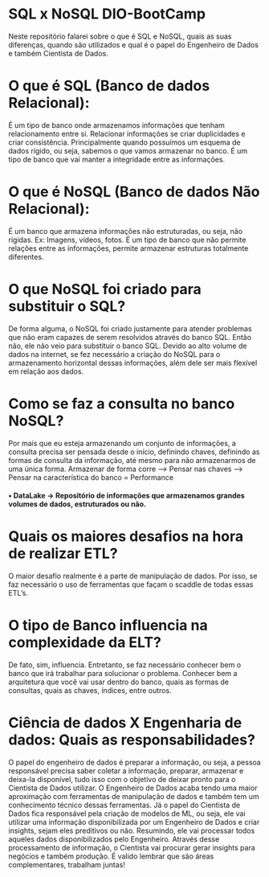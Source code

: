 # SQL x NoSQL DIO-BootCamp
Neste repositório falarei sobre o que é SQL e NoSQL, quais as suas diferenças, quando são utilizados e qual é o papel do Engenheiro de Dados e também Cientista de Dados.

# O que é SQL (Banco de dados Relacional):
É um tipo de banco onde armazenamos informações que tenham relacionamento entre si.
Relacionar informações se criar duplicidades e criar consistência. Principalmente quando possuímos um esquema de dados rígido, ou seja, sabemos o que vamos armazenar no banco.
É um tipo de banco que vai manter a integridade entre as informações.

# O que é NoSQL (Banco de dados Não Relacional):
É um banco que armazena informações não estruturadas, ou seja, não rígidas. Ex: Imagens, vídeos, fotos.
É um tipo de banco que não permite relações entre as informações, permite armazenar estruturas totalmente diferentes.

# O que NoSQL foi criado para substituir o SQL?
De forma alguma, o NoSQL foi criado justamente para atender problemas que não eram capazes de serem resolvidos através do banco SQL. Então não, ele não veio para substituir o banco SQL.
Devido ao alto volume de dados na internet, se fez necessário a criação do NoSQL para o armazenamento horizontal dessas informações, além dele ser mais flexível em relação aos dados.

# Como se faz a consulta no banco NoSQL?
Por mais que eu esteja armazenando um conjunto de informações, a consulta precisa ser pensada desde o início, definindo chaves, definindo as formas de consulta da informação, até mesmo para não armazenarmos de uma única forma. 
Armazenar de forma corre –> Pensar nas chaves –> Pensar na característica do banco = Performance


#### •	DataLake -> Repositório de informações que armazenamos grandes volumes de dados, estruturados ou não.

# Quais os maiores desafios na hora de realizar ETL?
O maior desafio realmente é a parte de manipulação de dados. Por isso, se faz necessário o uso de ferramentas que façam o scaddle de todas essas ETL’s.


# O tipo de Banco influencia na complexidade da ELT?
De fato, sim, influencia. Entretanto, se faz necessário conhecer bem o banco que irá trabalhar para solucionar o problema. Conhecer bem a arquitetura que você vai usar dentro do banco, quais as formas de consultas, quais as chaves, índices, entre outros. 

# Ciência de dados X Engenharia de dados: Quais as responsabilidades?
O papel do engenheiro de dados é preparar a informação, ou seja, a pessoa responsável precisa saber coletar a informação, preparar, armazenar e deixa-la disponível, tudo isso com o objetivo de deixar pronto para o Cientista de Dados utilizar. O Engenheiro de Dados acaba tendo uma maior aproximação com ferramentas de manipulação de dados e também tem um conhecimento técnico dessas ferramentas. 
Já o papel do Cientista de Dados fica responsável pela criação de modelos de ML, ou seja, ele vai utilizar uma informação disponibilizada por um Engenheiro de Dados e criar insights, sejam eles preditivos ou não. Resumindo, ele vai processar todos aqueles dados disponibilizados pelo Engenheiro. Através desse processamento de informação, o Cientista vai procurar gerar insights para negócios e também produção. 
É valido lembrar que são áreas complementares, trabalham juntas!

